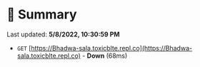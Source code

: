 # 📖 Summary
Last updated: **5/8/2022, 10:30:59 PM**

- `GET` [https://Bhadwa-sala.toxicblte.repl.co](https://Bhadwa-sala.toxicblte.repl.co) - **Down** (68ms)
